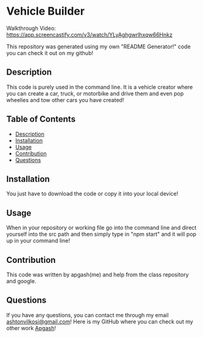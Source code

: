 # Vehicle Builder
 
Walkthrough Video: https://app.screencastify.com/v3/watch/YLyAghgwrlhxqw66Hnkz

This repository was generated using my own "README Generator!" code you can check it out on my github!

## Description
This code is purely used in the command line. It is a vehicle creator where you can create a car, truck, or motorbike and drive them and even pop wheelies and tow other cars you have created!

## Table of Contents
- [Description](#description)
- [Installation](#installation)
- [Usage](#usage)
- [Contribution](#contribution)
- [Questions](#questions)

## Installation
You just have to download the code or copy it into your local device!

## Usage
When in your repository or working file go into the command line and direct yourself into the src path and then simply type in "npm start" and it will pop up in your command line!

## Contribution
This code was written by apgash(me) and help from the class repository and google.

## Questions
If you have any questions, you can contact me through my email [ashtonvilkosi@gmail.com](mailto:ashtonvilkosi@gmail.com)!
Here is my GitHub where you can check out my other work [Apgash](https://github.com/Apgash)!